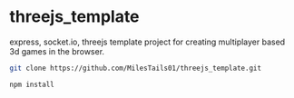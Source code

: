 # threejs_template
express, socket.io, threejs template project for creating multiplayer based 3d games in the browser.

```bash
git clone https://github.com/MilesTails01/threejs_template.git
```

```bash
npm install
```
